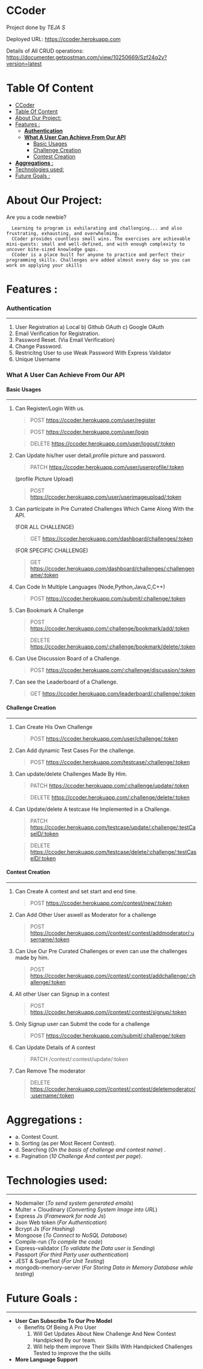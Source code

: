 # CCoder

Project done by _TEJA S_

Deployed URL: https://ccoder.herokuapp.com

Details of All CRUD operations: https://documenter.getpostman.com/view/10250669/Szf24q2v?version=latest

# Table Of Content
- [CCoder](#ccoder)
- [Table Of Content](#table-of-content)
- [About Our Project:](#about-our-project)
- [Features :](#features)
    - [**Authentication**](#authentication)
    - [**What A User Can Achieve From Our API**](#what-a-user-can-achieve-from-our-api)
      - [Basic Usages](#basic-usages)
      - [Challenge Creation](#challenge-creation)
      - [Contest Creation](#contest-creation)
- [**Aggregations** :](#aggregations)
- [Technologies used:](#technologies-used)
- [Future Goals :](#future-goals)

# About Our Project:

Are you a code newbie?

      Learning to program is exhilarating and challenging... and also frustrating, exhausting, and overwhelming.
      CCoder provides countless small wins. The exercises are achievable mini-quests: small and well-defined, and with enough complexity to uncover bite-sized knowledge gaps.
      CCoder is a place built for anyone to practice and perfect their programming skills. Challenges are added almost every day so you can work on applying your skills
    
# Features :

### **Authentication**

---
1.  User Registration
    a)  Local
    b)  Github OAuth
    c)  Google OAuth
2.  Email Verification for Registration.
3.  Password Reset. (Via Email Verification)
4.  Change Password.
5.  Restricitng User to use Weak Password With Express Validator
6.  Unique Username

### **What A User Can Achieve From Our API**

####  Basic Usages

---
1.  Can Register/Login With us.
      > POST https://ccoder.herokuapp.com/user/register

      > POST https://ccoder.herokuapp.com/user/login
      
      > DELETE https://ccoder.herokuapp.com/user/logout/:token

2.  Can Update his/her user detail,profile picture and password.
      > PATCH https://ccoder.herokuapp.com/user/userprofile/:token

      (profile Picture Upload)
      >POST https://ccoder.herokuapp.com/user/userimageupload/:token
          
3.  Can participate in Pre Currated Challenges Which Came Along With the API.
   
      (FOR ALL CHALLENGE)
      > GET https://ccoder.herokuapp.com/dashboard/challenges/:token
      
      (FOR SPECIFIC CHALLENGE)
      > GET https://ccoder.herokuapp.com/dashboard/challenges/:challengename/:token
      

4.  Can Code In Multiple Languages (Node,Python,Java,C,C++)
      > POST https://ccoder.herokuapp.com/submit/:challenge/:token
      
5.  Can Bookmark A Challenge

     > POST https://ccoder.herokuapp.com/:challenge/bookmark/add/:token
     
     > DELETE https://ccoder.herokuapp.com/:challenge/bookmark/delete/:token
      
6.  Can Use Discussion Board of a Challenge.
     > POST https://ccoder.herokuapp.com/:challenge/discussion/:token

7.  Can see the Leaderboard of a Challenge.
     > GET https://ccoder.herokuapp.com/leaderboard/:challenge/:token

     
####  Challenge Creation

---
1.  Can Create His Own Challenge
     > POST https://ccoder.herokuapp.com/user/challenge/:token

2.  Can Add dynamic Test Cases For the challenge.
      > POST https://ccoder.herokuapp.com/testcase/:challenge/:token

3.  Can update/delete Challenges Made By Him.
     > PATCH https://ccoder.herokuapp.com/:challenge/update/:token

     > DELETE https://ccoder.herokuapp.com/:challenge/delete/:token

5.  Can Update/delete A testcase He Implemented in a Challenge.
     > PATCH https://ccoder.herokuapp.com/testcase/update/:challenge/:testCaseID/:token

     > DELETE https://ccoder.herokuapp.com/testcase/delete/:challenge/:testCaseID/:token 

####  Contest Creation

---
1.  Can Create A contest and set start and end time.
      > POST https://ccoder.herokuapp.com/contest/new/:token

2.  Can Add Other User aswell as Moderator for a challenge
      > POST https://ccoder.herokuapp.com//contest/:contest/addmoderator/:username/:token

3.  Can Use Our Pre Curated Challenges or even can use the challenges made by him.
      > POST https://ccoder.herokuapp.com//contest/:contest/addchallenge/:challenge/:token

4.  All other User can Signup in a contest
      > POST https://ccoder.herokuapp.com//contest/:contest/signup/:token

5.  Only Signup user can Submit the code for a challenge
      > POST https://ccoder.herokuapp.com/submit/:challenge/:token

6.  Can Update Details of A contest
      > PATCH /contest/:contest/update/:token

7.  Can Remove The moderator
      > DELETE https://ccoder.herokuapp.com//contest/:contest/deletemoderator/:username/:token


# **Aggregations** :
   - a. Contest Count.
   - b. Sorting (as per Most Recent Contest).
   - d. Searching (_On the basis of challenge and contest name_) .
   - e. Pagination (_10 Challenge And contest per page_).

# Technologies used:

---

- Nodemailer (_To send system generated emails_)
- Multer + Cloudinary (_Converting System Image into URL_)
- Express Js (_Framework for node Js_)
- Json Web token (_For Authentication_)
- Bcrypt Js (_For Hashing_)
- Mongoose (_To Connect to NoSQL Database_)
- Compile-run (_To compile the code_)
- Express-validator (_To validate the Data user is Sending_)
- Passport (_For third Party user authentication_)
- JEST & SuperTest (_For Unit Testing_)
- mongodb-memory-server (_For Storing Data in Memory Database while testing_)

# Future Goals :

---

- **User Can Subscribe To Our Pro Model**
  - Benefits Of Being A Pro User
      1. Will Get Updates About New Challenge And New Contest Handpicked By our team.
      2. Will help them improve Their Skills With Handpicked Challenges Tested to improve the the skills
- **More Language Support**

